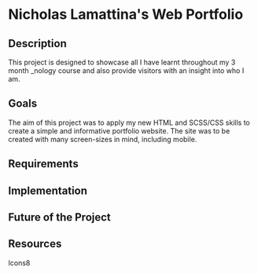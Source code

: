 # Nicholas Lamattina's Web Portfolio

## Description

This project is designed to showcase all I have learnt throughout my 3 month \_nology course and also provide visitors with an insight into who I am.

## Goals

The aim of this project was to apply my new HTML and SCSS/CSS skills to create a simple and informative portfolio website. The site was to be created with many screen-sizes in mind, including mobile.

## Requirements

## Implementation

## Future of the Project

## Resources

Icons8
